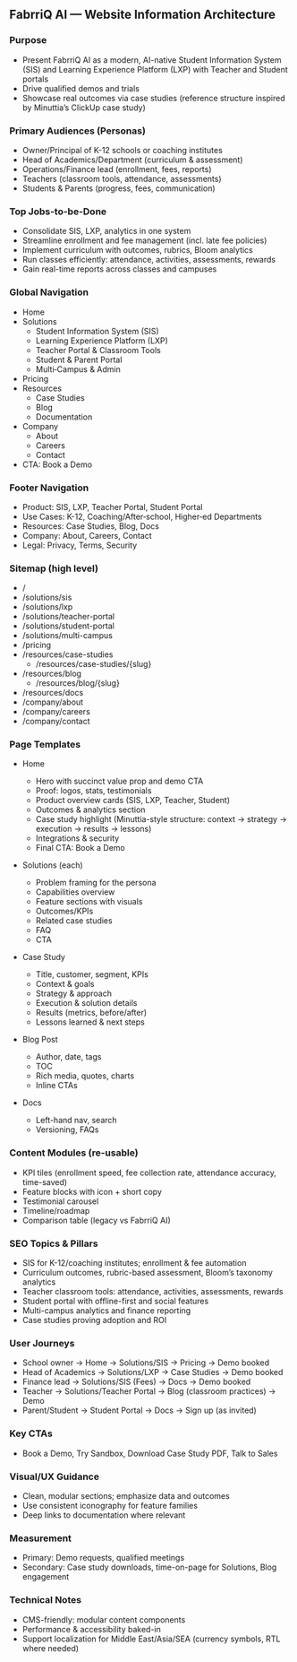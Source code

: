 ## FabrriQ AI — Website Information Architecture

### Purpose
- Present FabrriQ AI as a modern, AI-native Student Information System (SIS) and Learning Experience Platform (LXP) with Teacher and Student portals
- Drive qualified demos and trials
- Showcase real outcomes via case studies (reference structure inspired by Minuttia’s ClickUp case study)

### Primary Audiences (Personas)
- Owner/Principal of K-12 schools or coaching institutes
- Head of Academics/Department (curriculum & assessment)
- Operations/Finance lead (enrollment, fees, reports)
- Teachers (classroom tools, attendance, assessments)
- Students & Parents (progress, fees, communication)

### Top Jobs-to-be-Done
- Consolidate SIS, LXP, analytics in one system
- Streamline enrollment and fee management (incl. late fee policies)
- Implement curriculum with outcomes, rubrics, Bloom analytics
- Run classes efficiently: attendance, activities, assessments, rewards
- Gain real-time reports across classes and campuses

### Global Navigation
- Home
- Solutions
  - Student Information System (SIS)
  - Learning Experience Platform (LXP)
  - Teacher Portal & Classroom Tools
  - Student & Parent Portal
  - Multi‑Campus & Admin
- Pricing
- Resources
  - Case Studies
  - Blog
  - Documentation
- Company
  - About
  - Careers
  - Contact
- CTA: Book a Demo

### Footer Navigation
- Product: SIS, LXP, Teacher Portal, Student Portal
- Use Cases: K-12, Coaching/After‑school, Higher‑ed Departments
- Resources: Case Studies, Blog, Docs
- Company: About, Careers, Contact
- Legal: Privacy, Terms, Security

### Sitemap (high level)
- /
- /solutions/sis
- /solutions/lxp
- /solutions/teacher-portal
- /solutions/student-portal
- /solutions/multi-campus
- /pricing
- /resources/case-studies
  - /resources/case-studies/{slug}
- /resources/blog
  - /resources/blog/{slug}
- /resources/docs
- /company/about
- /company/careers
- /company/contact

### Page Templates
- Home
  - Hero with succinct value prop and demo CTA
  - Proof: logos, stats, testimonials
  - Product overview cards (SIS, LXP, Teacher, Student)
  - Outcomes & analytics section
  - Case study highlight (Minuttia-style structure: context → strategy → execution → results → lessons)
  - Integrations & security
  - Final CTA: Book a Demo

- Solutions (each)
  - Problem framing for the persona
  - Capabilities overview
  - Feature sections with visuals
  - Outcomes/KPIs
  - Related case studies
  - FAQ
  - CTA

- Case Study
  - Title, customer, segment, KPIs
  - Context & goals
  - Strategy & approach
  - Execution & solution details
  - Results (metrics, before/after)
  - Lessons learned & next steps

- Blog Post
  - Author, date, tags
  - TOC
  - Rich media, quotes, charts
  - Inline CTAs

- Docs
  - Left-hand nav, search
  - Versioning, FAQs

### Content Modules (re-usable)
- KPI tiles (enrollment speed, fee collection rate, attendance accuracy, time-saved)
- Feature blocks with icon + short copy
- Testimonial carousel
- Timeline/roadmap
- Comparison table (legacy vs FabrriQ AI)

### SEO Topics & Pillars
- SIS for K-12/coaching institutes; enrollment & fee automation
- Curriculum outcomes, rubric-based assessment, Bloom’s taxonomy analytics
- Teacher classroom tools: attendance, activities, assessments, rewards
- Student portal with offline-first and social features
- Multi-campus analytics and finance reporting
- Case studies proving adoption and ROI

### User Journeys
- School owner → Home → Solutions/SIS → Pricing → Demo booked
- Head of Academics → Solutions/LXP → Case Studies → Demo booked
- Finance lead → Solutions/SIS (Fees) → Docs → Demo booked
- Teacher → Solutions/Teacher Portal → Blog (classroom practices) → Demo
- Parent/Student → Student Portal → Docs → Sign up (as invited)

### Key CTAs
- Book a Demo, Try Sandbox, Download Case Study PDF, Talk to Sales

### Visual/UX Guidance
- Clean, modular sections; emphasize data and outcomes
- Use consistent iconography for feature families
- Deep links to documentation where relevant

### Measurement
- Primary: Demo requests, qualified meetings
- Secondary: Case study downloads, time-on-page for Solutions, Blog engagement

### Technical Notes
- CMS-friendly: modular content components
- Performance & accessibility baked-in
- Support localization for Middle East/Asia/SEA (currency symbols, RTL where needed)

